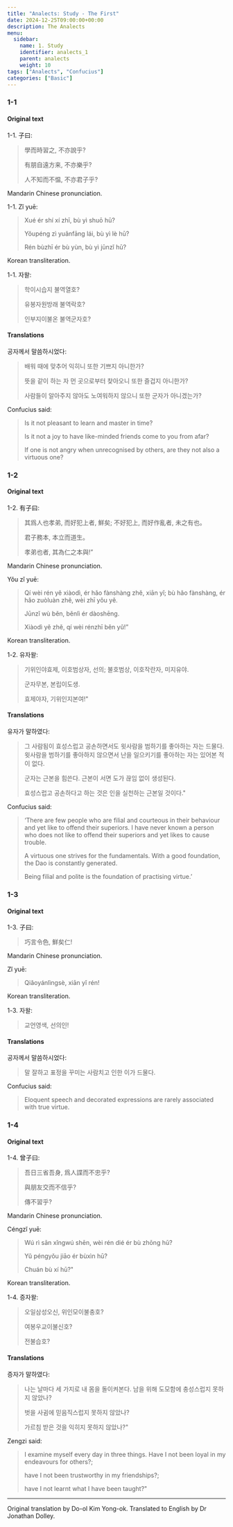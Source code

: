 ```yaml
---
title: "Analects: Study - The First"
date: 2024-12-25T09:00:00+00:00
description: The Analects
menu:
  sidebar:
    name: 1. Study
    identifier: analects_1
    parent: analects
    weight: 10
tags: ["Analects", "Confucius"]
categories: ["Basic"]
---
```


### 1-1

#### Original text

1-1. 子曰:

> 學而時習之, 不亦說乎?
>
> 有朋自遠方来, 不亦樂乎?
>
> 人不知而不愠, 不亦君子乎?

Mandarin Chinese pronunciation.

1-1. Zǐ yuē:

> Xué ér shí xí zhī, bù yì shuō hū?
>
> Yǒupéng zì yuǎnfāng lái, bù yì lè hū?
>
> Rén bùzhī ér bù yùn, bù yì jūnzǐ hū?

Korean transliteration.

1-1. 자왈:

> 학이시습지 불역열호?
>
> 유봉자원방래 불역락호?
>
> 인부지이불온 불역군자호?

#### Translations

공자께서 말씀하시었다:

> 배워 때에 맞추어 익히니 또한 기쁘지 아니한가?
>
> 뜻을 같이 하는 자 먼 곳으로부터 찾아오니 또한 즐겁지 아니한가?
>
> 사람들이 알아주지 않아도 노여워하지 않으니 또한 군자가 아니겠는가?

Confucius said:

> Is it not pleasant to learn and master in time?
>
> Is it not a joy to have like-minded friends come to you from afar?
>
> If one is not angry when unrecognised by others, are they not also a virtuous one?

### 1-2

#### Original text

1-2. 有子曰:

> 其爲人也孝弟, 而好犯上者, 鮮矣; 不好犯上, 而好作亂者, 未之有也。
>
> 君子務本, 本立而道生。
>
> 孝弟也者,  其為仁之本與!”  

Mandarin Chinese pronunciation.

Yǒu zǐ yuē: 

> Qí wèi rén yě xiàodì, ér hǎo fànshàng zhě, xiān yǐ; bù hǎo fànshàng, ér hǎo zuòluàn zhě, wèi zhī yǒu yě.
>
> Jūnzǐ wù běn, běnlì ér dàoshēng.
>
> Xiàodì yě zhě,  qí wèi rénzhī běn yǔ!”

Korean transliteration.

1-2. 유자왈: 

> 기위인야효제, 이호범상자, 선의; 불호범상, 이호작란자, 미지유야.
>
> 군자무본, 본립이도생. 
>
> 효제야자, 기위인지본여!"

#### Translations

유자가 말하였다: 

> 그 사람됨이 효성스럽고 공손하면서도 윗사람을 범하기를 좋아하는 자는 드물다. 윗사람을 범하기를 좋아하지 않으면서 난을 일으키기를 좋아하는 자는 있어본 적이 없다.
>
> 군자는 근본을 힘쓴다. 근본이 서면 도가 끊임 없이 생성된다. 
>
> 효성스럽고 공손하다고 하는 것은 인을 실천하는 근본일 것이다."

Confucius said:

> ‘There are few people who are filial and courteous in their behaviour and yet like to offend their superiors. I have never known a person who does not like to offend their superiors and yet likes to cause trouble.
>
> A virtuous one strives for the fundamentals. With a good foundation, the Dao is constantly generated.
>
> Being filial and polite is the foundation of practising virtue.’

### 1-3

#### Original text

1-3. 子曰:

> 巧言令色, 鮮矣仁!

Mandarin Chinese pronunciation.

Zǐ yuē:

> Qiǎoyánlìngsè, xiān yǐ rén!

Korean transliteration.

1-3. 자왈:

> 교언영색, 선의인!

#### Translations

공자께서 말씀하시었다:

> 말 잘하고 표정을 꾸미는 사람치고 인한 이가 드물다.

Confucius said:

> Eloquent speech and decorated expressions are rarely associated with true virtue.

### 1-4

#### Original text

1-4. 曾子曰:

> 吾日三省吾身, 爲人諜而不忠乎?
>
> 與朋友交而不信乎? 
>
> 傳不習乎?

Mandarin Chinese pronunciation.

Céngzǐ yuē:

> Wú rì sān xǐngwú shēn, wèi rén dié ér bù zhōng hū? 
>
> Yǔ péngyǒu jiāo ér bùxìn hū?
>
> Chuán bù xí hū?"

Korean transliteration.

1-4. 증자왈:

> 오일삼성오신, 위인모이불충호?
>
> 여봉우교이불신호? 
>
> 전불습호? 

#### Translations

증자가 말하였다:

> 나는 날마다 세 가지로 내 몸을 돌이켜본다. 남을 위해 도모함에 충성스럽지 못하지 않았나? 
>
> 벗을 사귐에 믿음직스럽지 못하지 않았나? 
>
> 가르침 받은 것을 익히지 못하지 않았나?"

Zengzi said: 

> I examine myself every day in three things. Have I not been loyal in my endeavours for others?; 
>
> have I not been trustworthy in my friendships?; 
>
> have I not learnt what I have been taught?"

---

Original translation by Do-ol Kim Yong-ok. Translated to English by Dr Jonathan Dolley.